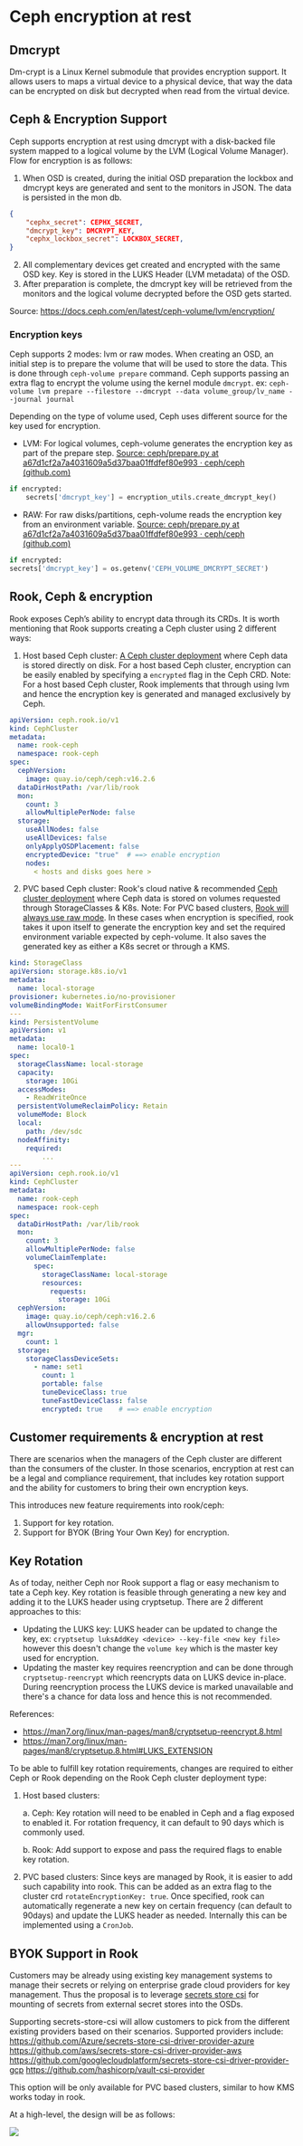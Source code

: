 #  Ceph encryption at rest

## Dmcrypt
Dm-crypt is a Linux Kernel submodule that provides encryption support. It allows
users to maps a virtual device to a physical device, that way the data can be
encrypted on disk but decrypted when read from the virtual device.

## Ceph & Encryption Support
Ceph supports encryption at rest using dmcrypt with a disk-backed file system
mapped to a logical volume by the LVM (Logical Volume Manager). Flow for
encryption is as follows:
1.  When OSD is created, during the initial OSD preparation the lockbox and
    dmcrypt keys are generated and sent to the monitors in JSON. The data is
    persisted in the mon db.
```json
{
    "cephx_secret": CEPHX_SECRET,
    "dmcrypt_key": DMCRYPT_KEY,
    "cephx_lockbox_secret": LOCKBOX_SECRET,
}
```

2.  All complementary devices get created and encrypted with the same OSD key.
    Key is stored in the LUKS Header (LVM metadata) of the OSD.
3.  After preparation is complete, the dmcrypt key will be retrieved from the
    monitors and the logical volume decrypted before the OSD gets started.

Source: https://docs.ceph.com/en/latest/ceph-volume/lvm/encryption/

### Encryption keys
Ceph supports 2 modes: lvm or raw modes. When creating an OSD, an initial step
is to prepare the volume that will be used to store the data. This is done
through `ceph-volume prepare` command. Ceph supports passing an extra flag to
encrypt the volume using the kernel module `dmcrypt`. ex: `ceph-volume lvm
prepare --filestore --dmcrypt --data volume_group/lv_name --journal journal`

Depending on the type of volume used, Ceph uses different source for the key
used for encryption.
-   LVM: For logical volumes, ceph-volume generates the encryption key as part
    of the prepare step. [Source: ceph/prepare.py at
    a67d1cf2a7a4031609a5d37baa01ffdfef80e993 · ceph/ceph
    (github.com)](https://github.com/ceph/ceph/blob/a67d1cf2a7a4031609a5d37baa01ffdfef80e993/src/ceph-volume/ceph_volume/devices/lvm/prepare.py)

```python
if encrypted:
    secrets['dmcrypt_key'] = encryption_utils.create_dmcrypt_key()
```

-   RAW: For raw disks/partitions, ceph-volume reads the encryption key from an
    environment variable. [Source: ceph/prepare.py at
    a67d1cf2a7a4031609a5d37baa01ffdfef80e993 · ceph/ceph
    (github.com)](https://github.com/ceph/ceph/blob/a67d1cf2a7a4031609a5d37baa01ffdfef80e993/src/ceph-volume/ceph_volume/devices/raw/prepare.py)
```python
if encrypted:
secrets['dmcrypt_key'] = os.getenv('CEPH_VOLUME_DMCRYPT_SECRET')
```

## Rook, Ceph & encryption
Rook exposes Ceph’s ability to encrypt data through its CRDs. It is worth
mentioning that Rook supports creating a Ceph cluster using 2 different ways:
1.  Host based Ceph cluster: [A Ceph cluster
    deployment](https://github.com/rook/rook/blob/master/Documentation/ceph-cluster-crd.md#host-based-cluster)
    where Ceph data is stored directly on disk. For a host based Ceph cluster,
    encryption can be easily enabled by specifying a `encrypted` flag in the
    Ceph CRD. Note: For a host based Ceph cluster, Rook implements that through
    using lvm and hence the encryption key is generated and managed exclusively
    by Ceph.

```yaml
apiVersion: ceph.rook.io/v1
kind: CephCluster
metadata:
  name: rook-ceph
  namespace: rook-ceph
spec:
  cephVersion:
    image: quay.io/ceph/ceph:v16.2.6
  dataDirHostPath: /var/lib/rook
  mon:
    count: 3
    allowMultiplePerNode: false
  storage:
    useAllNodes: false
    useAllDevices: false
    onlyApplyOSDPlacement: false
    encryptedDevice: "true"  # ==> enable encryption
    nodes:
      < hosts and disks goes here >
```

2.  PVC based Ceph cluster: Rook's cloud native & recommended [Ceph cluster
    deployment](https://github.com/rook/rook/blob/master/Documentation/ceph-cluster-crd.md#pvc-based-cluster)
    where Ceph data is stored on volumes requested through StorageClasses & K8s.
    Note: For PVC based clusters, [Rook will always use raw
    mode](https://github.com/rook/rook/blob/2f850b6ae65ac632d594c091f6d3a8422bf3b2ef/pkg/daemon/ceph/osd/volume.go#L483).
    In these cases when encryption is specified, rook takes it upon itself to
    generate the encryption key and set the required environment variable
    expected by ceph-volume. It also saves the generated key as either a K8s
    secret or through a KMS.

```yaml
kind: StorageClass
apiVersion: storage.k8s.io/v1
metadata:
  name: local-storage
provisioner: kubernetes.io/no-provisioner
volumeBindingMode: WaitForFirstConsumer
---
kind: PersistentVolume
apiVersion: v1
metadata:
  name: local0-1
spec:
  storageClassName: local-storage
  capacity:
    storage: 10Gi
  accessModes:
    - ReadWriteOnce
  persistentVolumeReclaimPolicy: Retain
  volumeMode: Block
  local:
    path: /dev/sdc
  nodeAffinity:
    required:
        ...
---
apiVersion: ceph.rook.io/v1
kind: CephCluster
metadata:
  name: rook-ceph
  namespace: rook-ceph
spec:
  dataDirHostPath: /var/lib/rook
  mon:
    count: 3
    allowMultiplePerNode: false
    volumeClaimTemplate:
      spec:
        storageClassName: local-storage
        resources:
          requests:
            storage: 10Gi
  cephVersion:
    image: quay.io/ceph/ceph:v16.2.6
    allowUnsupported: false
  mgr:
    count: 1
  storage:
    storageClassDeviceSets:
      - name: set1
        count: 1
        portable: false
        tuneDeviceClass: true
        tuneFastDeviceClass: false
        encrypted: true    # ==> enable encryption
```

## Customer requirements & encryption at rest
There are scenarios when the managers of the Ceph cluster are different than the
consumers of the cluster. In those scenarios, encryption at rest can be a legal
and compliance requirement, that includes key rotation support and the ability
for customers to bring their own encryption keys.

This introduces new feature requirements into rook/ceph:
1. Support for key rotation.
2. Support for BYOK (Bring Your Own Key) for encryption.

## Key Rotation
As of today, neither Ceph nor Rook support a flag or easy mechanism to
tate a
Ceph key. Key rotation is feasible through generating a new key and adding it to
the LUKS header using cryptsetup. There are 2 different approaches to this:
-  Updating the LUKS key: LUKS header can be updated to change the key, ex:
   `cryptsetup luksAddKey <device> --key-file <new key file>` however this doesn't
   change the `volume key` which is the master key used for encryption.
-  Updating the master key requires reencryption and can be done through
   `cryptsetup-reencrypt` which reencrypts data on LUKS device in-place. During
   reencryption process the LUKS device is marked unavailable and there's a chance
   for data loss and hence this is not recommended.

References:
- https://man7.org/linux/man-pages/man8/cryptsetup-reencrypt.8.html
- https://man7.org/linux/man-pages/man8/cryptsetup.8.html#LUKS_EXTENSION

To be able to fulfill key rotation requirements, changes are required to either
Ceph or Rook depending on the Rook Ceph cluster deployment type:

1.  Host based clusters:

    a.  Ceph: Key rotation will need to be enabled in Ceph and a flag exposed to
    enabled it. For rotation frequency, it can default to 90 days which is
    commonly used.

    b.  Rook: Add support to expose and pass the required flags to enable key
    rotation.

2.  PVC based clusters: Since keys are managed by Rook, it is easier to add such
    capability into rook. This can be added as an extra flag to the cluster crd
    `rotateEncryptionKey: true`. Once specified, rook can automatically
    regenerate a new key on certain frequency (can default to 90days) and update
    the LUKS header as needed. Internally this can be implemented using a `CronJob`.


## BYOK Support in Rook

Customers may be already using existing key management systems to manage their
secrets or relying on enterprise grade cloud providers for key management. Thus
the proposal is to leverage [secrets store
csi](https://github.com/kubernetes-sigs/secrets-store-csi-driver) for mounting
of secrets from external secret stores into the OSDs.

Supporting secrets-store-csi will allow customers to pick from the different
existing providers based on their scenarios. Supported providers include:
https://github.com/Azure/secrets-store-csi-driver-provider-azure
https://github.com/aws/secrets-store-csi-driver-provider-aws
https://github.com/googlecloudplatform/secrets-store-csi-driver-provider-gcp
https://github.com/hashicorp/vault-csi-provider

This option will be only available for PVC based clusters, similar to how KMS
works today in rook.

At a high-level, the design will be as follows:

![](byok-design.png)
